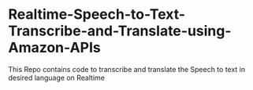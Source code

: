 # Realtime-Speech-to-Text-Transcribe-and-Translate-using-Amazon-APIs

This Repo contains code to transcribe and translate the Speech to text in desired language on Realtime
